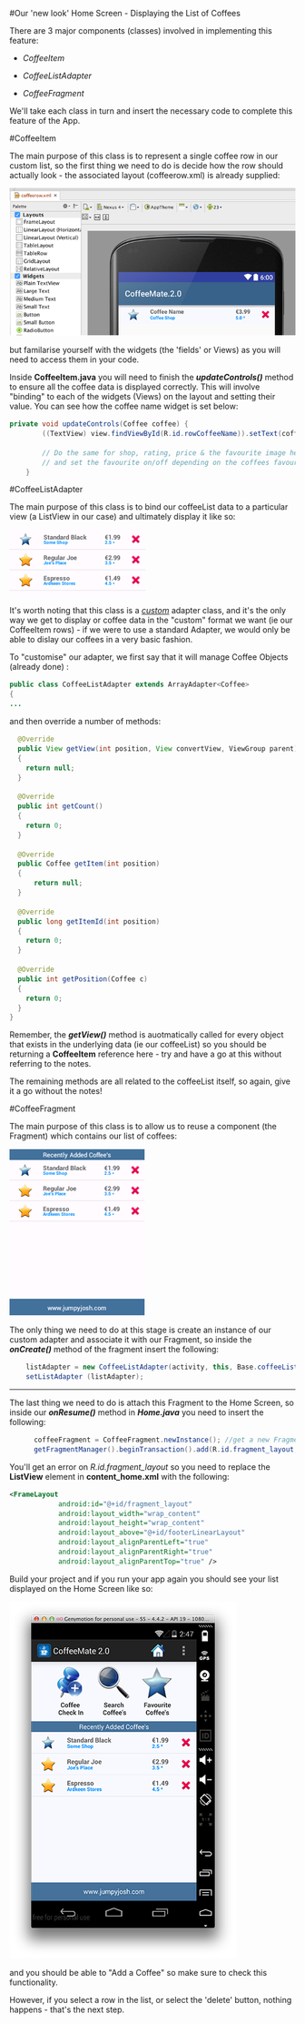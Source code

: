 #Our 'new look' Home Screen - Displaying the List of Coffees

There are 3 major components (classes) involved in implementing this feature:

- <i>CoffeeItem</i>

- <i>CoffeeListAdapter</i>

- <i>CoffeeFragment</i>

We'll take each class in turn and insert the necessary code to complete this feature of the App.

 
#CoffeeItem

The main purpose of this class is to represent a single coffee row in our custom list, so the first thing we need to do is decide how the row should actually look - the associated layout (coffeerow.xml) is already supplied:

![](../img/lab0302.png)

but familarise yourself with the widgets (the 'fields' or Views) as you will need to access them in your code.

Inside <b>CoffeeItem.java</b> you will need to finish the <b><i>updateControls()</i></b> method to ensure all the coffee data is displayed correctly. This will involve "binding" to each of the widgets (Views) on the layout and setting their value.  You can see how the coffee name widget is set below:

~~~java
private void updateControls(Coffee coffee) {
		((TextView) view.findViewById(R.id.rowCoffeeName)).setText(coffee.name);
		
		// Do the same for shop, rating, price & the favourite image here
		// and set the favourite on/off depending on the coffees favourite value	
	}
~~~

#CoffeeListAdapter

The main purpose of this class is to bind our coffeeList data to a particular view (a ListView in our case) and ultimately display it like so:

![](../img/lab0303.png)

It's worth noting that this class is a <i><u>custom</u></i> adapter class, and it's the only way we get to display or coffee data in the "custom" format we want (ie our CoffeeItem rows) - if we were to use a standard Adapter, we would only be able to dislay our coffees in a very basic fashion.

To "customise" our adapter, we first say that it will manage Coffee Objects (already done) :

~~~Java
public class CoffeeListAdapter extends ArrayAdapter<Coffee> 
{
...
~~~

and then override a number of methods:

~~~Java
  @Override
  public View getView(int position, View convertView, ViewGroup parent)
  {
    return null;
  }

  @Override
  public int getCount()
  {
    return 0;
  }
  
  @Override
  public Coffee getItem(int position)
  {
	  return null;
  }

  @Override
  public long getItemId(int position)
  {
    return 0;
  }

  @Override
  public int getPosition(Coffee c)
  {
    return 0;
  }
}
~~~


Remember, the <b><i>getView()</i></b> method is auotmatically called for every object that exists in the underlying data (ie our coffeeList) so you should be returning a <b>CoffeeItem</b> reference here - try and have a go at this without referring to the notes.

The remaining methods are all related to the coffeeList itself, so again, give it a go without the notes!

#CoffeeFragment

The main purpose of this class is to allow us to reuse a component (the Fragment) which contains our list of coffees:

![](../img/lab0306.png)

The only thing we need to do at this stage is create an instance of our custom adapter and associate it with our Fragment, so inside the <b><i>onCreate()</i></b> method of the fragment insert the following:

~~~Java
    listAdapter = new CoffeeListAdapter(activity, this, Base.coffeeList);
    setListAdapter (listAdapter);
~~~

---


The last thing we need to do is attach this Fragment to the Home Screen, so inside our <b><i>onResume()</i></b> method in <b><i>Home.java</i></b> you need to insert the following:

~~~Java
	  coffeeFragment = CoffeeFragment.newInstance(); //get a new Fragment instance
	  getFragmentManager().beginTransaction().add(R.id.fragment_layout, coffeeFragment).commit(); // add it to the current activity
~~~

You'll get an error on <i>R.id.fragment_layout</i> so you need to replace the <b>ListView</b> element in <b>content_home.xml</b> with the following:

~~~xml
<FrameLayout
	        android:id="@+id/fragment_layout"
	        android:layout_width="wrap_content"
	        android:layout_height="wrap_content"
	        android:layout_above="@+id/footerLinearLayout"
	        android:layout_alignParentLeft="true"
	        android:layout_alignParentRight="true"
	        android:layout_alignParentTop="true" />
~~~

Build your project and if you run your app again you should see your list displayed on the Home Screen like so:

![](../img/lab0301.png)

and you should be able to "Add a Coffee" so make sure to check this functionality.

However, if you select a row in the list, or select the 'delete' button, nothing happens - that's the next step.